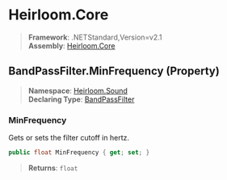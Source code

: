 # Heirloom.Core

> **Framework**: .NETStandard,Version=v2.1  
> **Assembly**: [Heirloom.Core][0]

## BandPassFilter.MinFrequency (Property)

> **Namespace**: [Heirloom.Sound][0]  
> **Declaring Type**: [BandPassFilter][1]

### MinFrequency

Gets or sets the filter cutoff in hertz.

```cs
public float MinFrequency { get; set; }
```

> **Returns**: `float`

[0]: ../../../Heirloom.Core.md
[1]: ../BandPassFilter.md
